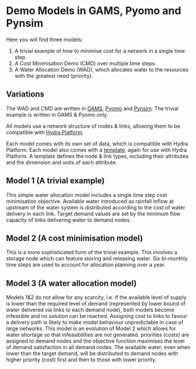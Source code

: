 Demo Models in GAMS, Pyomo and Pynsim
=====================================

Here you will find three models:

1. A trivial example of how to minimise cost for a network in a single time step.
2. A Cost Minimisation Demo (CMD) over multiple time steps
3. A Water Allocation Demo (WAD), which allocates water to the resources with the greatest need (priority).

Variations
----------
The WAD and CMD are written in [GAMS](http://www.gams.com), [Pyomo](http://www.pyomo.org) and [Pynsim](http://umwrg.github.io/pynsim).
The trivial example is written in GAMS & Pyomo only.

All models use a network structure of nodes & links, allowing them to be compatible
with [Hydra Platform](http://umwrg.github.io/HydraPlatform).

Each model comes with its own set of data, which is compatible with Hydra Platform.
Each model also comes with a [template](http://umwrg.github.io/HydraPlatform/tutorials/plug-in/templates.html?highlight=template), again for use with Hydra Platform. A template
defines the node & link types, including their attributes and the dimension and units
of each attribute.

Model 1 (A trivial example)
---------------------------
This simple water allocation model includes a single time step cost minimisation objective. Available water introduced as rainfall inflow at upstream of the water system is distributed according to the cost of water delivery in each link. Target demand values are set by the minimum flow capacity of links delivering water to demand nodes.

Model 2 (A cost minimisation model)
-----------------------------------
This is a more sophisticated form of the trivial example. This involves a storage node which can feature storing and releasing water. Six bi-monthly time steps are used to account for allocation planning over a year.

Model 3 (A water allocation model)
----------------------------------
Models 1&2 do not allow for any scarcity, i.e. if the available level of supply is lower than the required level of demand (represented by lower bound of water delivered via links to each demand node), both models become infeasible and no solution can be reached. Assigning cost to links to favour a delivery path is likely to make model behaviour unpredictable in case of large networks. This model is an evolution of Model 2 which allows for water shortage so that infeasibilities are not generated. priorities (costs) are assigned to demand nodes and the objective function maximises the level of demand satisfaction in all demand nodes. The available water, even when lower than the target demand, will be distributed to demand nodes with higher priority (cost) first and then to those with lower priority.

